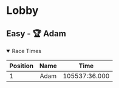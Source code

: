 # Lobby
## Easy - 🏆 Adam
<details open>
<summary>Race Times</summary>

| Position      | Name          | Time  |
| :------------- |:-------------:| :-----: |
| 1              | Adam | 105537:36.000 |

</details>
